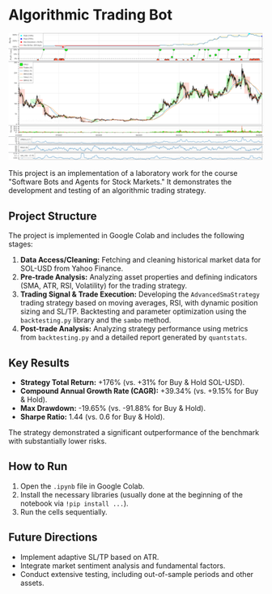 # Algorithmic Trading Bot
![My Plot](image.png)

This project is an implementation of a laboratory work for the course "Software Bots and Agents for Stock Markets." It demonstrates the development and testing of an algorithmic trading strategy.

## Project Structure

The project is implemented in Google Colab and includes the following stages:

1.  **Data Access/Cleaning:** Fetching and cleaning historical market data for SOL-USD from Yahoo Finance.
2.  **Pre-trade Analysis:** Analyzing asset properties and defining indicators (SMA, ATR, RSI, Volatility) for the trading strategy.
3.  **Trading Signal & Trade Execution:** Developing the `AdvancedSmaStrategy` trading strategy based on moving averages, RSI, with dynamic position sizing and SL/TP. Backtesting and parameter optimization using the `backtesting.py` library and the `sambo` method.
4.  **Post-trade Analysis:** Analyzing strategy performance using metrics from `backtesting.py` and a detailed report generated by `quantstats`.

## Key Results

*   **Strategy Total Return:** +176% (vs. +31% for Buy & Hold SOL-USD).
*   **Compound Annual Growth Rate (CAGR):** +39.34% (vs. +9.15% for Buy & Hold).
*   **Max Drawdown:** -19.65% (vs. -91.88% for Buy & Hold).
*   **Sharpe Ratio:** 1.44 (vs. 0.6 for Buy & Hold).

The strategy demonstrated a significant outperformance of the benchmark with substantially lower risks.

## How to Run

1.  Open the `.ipynb` file in Google Colab.
2.  Install the necessary libraries (usually done at the beginning of the notebook via `!pip install ...`).
3.  Run the cells sequentially.

## Future Directions

*   Implement adaptive SL/TP based on ATR.
*   Integrate market sentiment analysis and fundamental factors.
*   Conduct extensive testing, including out-of-sample periods and other assets.